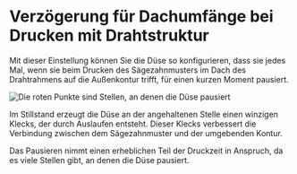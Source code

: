 Verzögerung für Dachumfänge bei Drucken mit Drahtstruktur
====
Mit dieser Einstellung können Sie die Düse so konfigurieren, dass sie jedes Mal, wenn sie beim Drucken des Sägezahnmusters im Dach des Drahtrahmens auf die Außenkontur trifft, für einen kurzen Moment pausiert.

![Die roten Punkte sind Stellen, an denen die Düse pausiert](../../../articles/images/wireframe_roof_outer_delay.svg)

Im Stillstand erzeugt die Düse an der angehaltenen Stelle einen winzigen Klecks, der durch Auslaufen entsteht. Dieser Klecks verbessert die Verbindung zwischen dem Sägezahnmuster und der umgebenden Kontur.

Das Pausieren nimmt einen erheblichen Teil der Druckzeit in Anspruch, da es viele Stellen gibt, an denen die Düse pausiert.